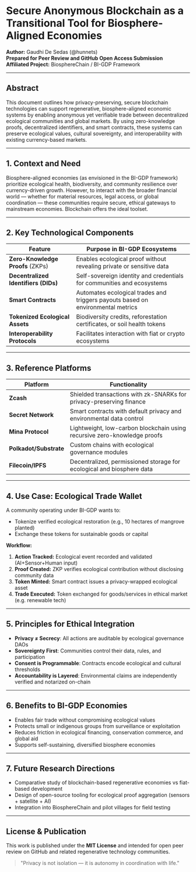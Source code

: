 
# Secure Anonymous Blockchain as a Transitional Tool for Biosphere-Aligned Economies

**Author:** Gaudhi De Sedas (@hunnets)  
**Prepared for Peer Review and GitHub Open Access Submission**  
**Affiliated Project:** BiosphereChain / BI-GDP Framework

---

## Abstract

This document outlines how privacy-preserving, secure blockchain technologies can support regenerative, biosphere-aligned economic systems by enabling anonymous yet verifiable trade between decentralized ecological communities and global markets. By using zero-knowledge proofs, decentralized identifiers, and smart contracts, these systems can preserve ecological values, cultural sovereignty, and interoperability with existing currency-based markets.

---

## 1. Context and Need

Biosphere-aligned economies (as envisioned in the BI-GDP framework) prioritize ecological health, biodiversity, and community resilience over currency-driven growth. However, to interact with the broader financial world — whether for material resources, legal access, or global coordination — these communities require secure, ethical gateways to mainstream economies. Blockchain offers the ideal toolset.

---

## 2. Key Technological Components

| **Feature**              | **Purpose in BI-GDP Ecosystems**                                           |
|--------------------------|----------------------------------------------------------------------------|
| **Zero-Knowledge Proofs** (ZKPs) | Enables ecological proof without revealing private or sensitive data        |
| **Decentralized Identifiers (DIDs)** | Self-sovereign identity and credentials for communities and ecosystems       |
| **Smart Contracts**      | Automates ecological trades and triggers payouts based on environmental metrics |
| **Tokenized Ecological Assets** | Biodiversity credits, reforestation certificates, or soil health tokens       |
| **Interoperability Protocols** | Facilitates interaction with fiat or crypto ecosystems                      |

---

## 3. Reference Platforms

| **Platform**       | **Functionality**                                                   |
|--------------------|-----------------------------------------------------------------------|
| **Zcash**          | Shielded transactions with zk-SNARKs for privacy-preserving finance   |
| **Secret Network** | Smart contracts with default privacy and environmental data control   |
| **Mina Protocol**  | Lightweight, low-carbon blockchain using recursive zero-knowledge proofs |
| **Polkadot/Substrate** | Custom chains with ecological governance modules                  |
| **Filecoin/IPFS**  | Decentralized, permissioned storage for ecological and biosphere data |

---

## 4. Use Case: Ecological Trade Wallet

A community operating under BI-GDP wants to:
- Tokenize verified ecological restoration (e.g., 10 hectares of mangrove planted)
- Exchange these tokens for sustainable goods or capital

**Workflow:**
1. **Action Tracked:** Ecological event recorded and validated (AI+Sensor+Human input)
2. **Proof Created:** ZKP verifies ecological contribution without disclosing community data
3. **Token Minted:** Smart contract issues a privacy-wrapped ecological asset
4. **Trade Executed:** Token exchanged for goods/services in ethical market (e.g. renewable tech)

---

## 5. Principles for Ethical Integration

- **Privacy ≠ Secrecy**: All actions are auditable by ecological governance DAOs
- **Sovereignty First**: Communities control their data, rules, and participation
- **Consent is Programmable**: Contracts encode ecological and cultural thresholds
- **Accountability is Layered**: Environmental claims are independently verified and notarized on-chain

---

## 6. Benefits to BI-GDP Economies

- Enables fair trade without compromising ecological values
- Protects small or indigenous groups from surveillance or exploitation
- Reduces friction in ecological financing, conservation commerce, and global aid
- Supports self-sustaining, diversified biosphere economies

---

## 7. Future Research Directions

- Comparative study of blockchain-based regenerative economies vs fiat-based development
- Design of open-source tooling for ecological proof aggregation (sensors + satellite + AI)
- Integration into BiosphereChain and pilot villages for field testing

---

## License & Publication

This work is published under the **MIT License** and intended for open peer review on GitHub and related regenerative technology communities.

> "Privacy is not isolation — it is autonomy in coordination with life."
